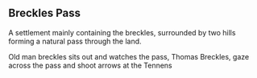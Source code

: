 ## Breckles Pass

A settlement mainly containing the breckles, surrounded by two hills forming a natural pass through the land.

Old man breckles sits out and watches the pass,
Thomas Breckles, gaze across the pass and shoot arrows at the Tennens



